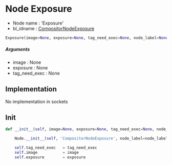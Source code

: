 # Node Exposure

- Node name : 'Exposure'
- bl_idname : [CompositorNodeExposure](https://docs.blender.org/api/current/bpy.types.CompositorNodeExposure.html)


``` python
Exposure(image=None, exposure=None, tag_need_exec=None, node_label=None, node_color=None)
```
##### Arguments

- image : None
- exposure : None
- tag_need_exec : None

## Implementation

No implementation in sockets

## Init

``` python
def __init__(self, image=None, exposure=None, tag_need_exec=None, node_label=None, node_color=None):

    Node.__init__(self, 'CompositorNodeExposure', node_label=node_label, node_color=node_color)

    self.tag_need_exec   = tag_need_exec
    self.image           = image
    self.exposure        = exposure
```
